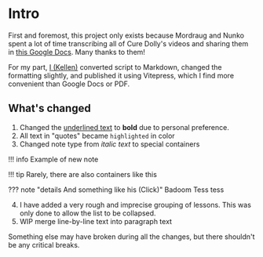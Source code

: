 # Intro

First and foremost, this project only exists because Mordraug and Nunko spent a lot of time transcribing all of Cure Dolly's videos and sharing them in [this Google Docs](https://docs.google.com/document/d/1XpuXerkGU8waJ4DPDNJA4bGeqOvM-csXjTe57iHARHc/). Many thanks to them!

For my part, [I (Kellen)](https://bento.me/kln) converted script to Markdown, changed the formatting slightly, and published it using Vitepress, which I find more convenient than Google Docs or PDF.

## What's changed

1. Changed the <u>underlined text</u> to **bold** due to personal preference.
2. All text in "quotes" became `highlighted` in color
3. Changed note type from *italic text* to speсial containers

!!! info
    Example of new note


!!! tip
    Rarely, there are also containers like this


??? note "details And something like his (Click)"
    Badoom
    Tess tess


4. I have added a very rough and imprecise grouping of lessons. This was only done to allow the list to be collapsed.
5. WIP merge line-by-line text into paragraph text

Something else may have broken during all the changes, but there shouldn't be any critical breaks.